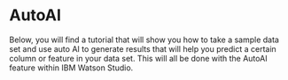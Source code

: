 # AutoAI

Below, you will find a tutorial that will show you how to take a sample data set and use auto AI to generate results that will help you predict a certain column or feature in your data set. This will all be done with the AutoAI feature within IBM Watson Studio.


